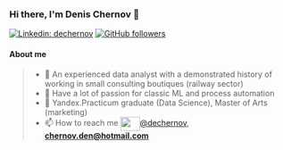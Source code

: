 ### Hi there, I'm Denis Chernov 👋

[![Linkedin: dechernov](https://img.shields.io/badge/-Denis%20Chernov-blue?style=flat-square&logo=Linkedin&logoColor=white&link=https://www.linkedin.com/in/dechernov/)](https://www.linkedin.com/in/dechernov/)
[![GitHub followers](https://img.shields.io/github/followers/dechernov?style=social)](https://github.com/dechernov)



#### About me  
> - 🔭 An experienced data analyst with a demonstrated history of working in small consulting boutiques (railway sector)
> - 🌱 Have a lot of passion for classic ML and process automation
> - 📡 Yandex.Practicum graduate (Data Science), Master of Arts (marketing)
> - 📫 How to reach me <a href="https://t.me/dechernov" target="balnk"><img align="center" src="https://download.logo.wine/logo/Telegram_(software)/Telegram_(software)-Logo.wine.png" height="25" width="35" />@dechernov</a>, **chernov.den@hotmail.com** 


<!--
**dechernov/dechernov** is a ✨ _special_ ✨ repository because its `README.md` (this file) appears on your GitHub profile.

Here are some ideas to get you started:

- 🔭 I’m currently working on ...
- 🌱 I’m currently learning ...
- 👯 I’m looking to collaborate on ...
- 🤔 I’m looking for help with ...
- 💬 Ask me about ...
- 📫 How to reach me: ...
- 😄 Pronouns: ...
- ⚡ Fun fact: ...
-->
